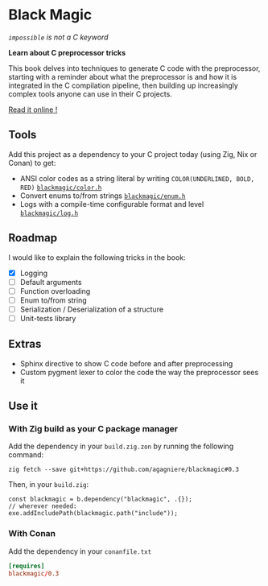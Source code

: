 # Black Magic

*`impossible` is not a C keyword*

**Learn about C preprocessor tricks**

This book delves into techniques to generate C code with the preprocessor,
starting with a reminder about what the preprocessor is and how it is integrated in the C compilation pipeline,
then building up increasingly complex tools anyone can use in their C projects.

[Read it online !](https://agagniere.github.io/blackmagic/)

## Tools
Add this project as a dependency to your C project today (using Zig, Nix or Conan) to get:
- ANSI color codes as a string literal by writing `COLOR(UNDERLINED, BOLD, RED)` [`blackmagic/color.h`](include/blackmagic/color.h)
- Convert enums to/from strings [`blackmagic/enum.h`](include/blackmagic/enum.h)
- Logs with a compile-time configurable format and level [`blackmagic/log.h`](include/blackmagic/log.h)

## Roadmap
I would like to explain the following tricks in the book:
- [x] Logging
- [ ] Default arguments
- [ ] Function overloading
- [ ] Enum to/from string
- [ ] Serialization / Deserialization of a structure
- [ ] Unit-tests library

## Extras
- Sphinx directive to show C code before and after preprocessing
- Custom pygment lexer to color the code the way the preprocessor sees it

## Use it

### With Zig build as your C package manager

Add the dependency in your `build.zig.zon` by running the following command:
```shell
zig fetch --save git+https://github.com/agagniere/blackmagic#0.3
```

Then, in your `build.zig`:
```zig
const blackmagic = b.dependency("blackmagic", .{});
// wherever needed:
exe.addIncludePath(blackmagic.path("include"));
```

### With Conan

Add the dependency in your `conanfile.txt`
```toml
[requires]
blackmagic/0.3
```
